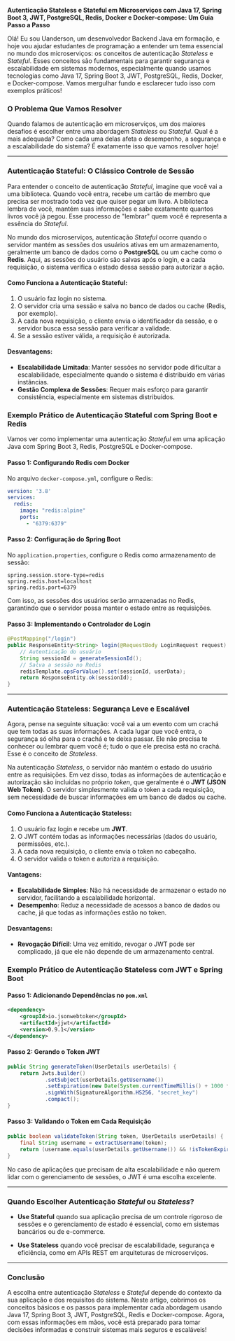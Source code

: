 **Autenticação Stateless e Stateful em Microserviços com Java 17, Spring Boot 3, JWT, PostgreSQL, Redis, Docker e Docker-compose: Um Guia Passo a Passo**

Olá! Eu sou Uanderson, um desenvolvedor Backend Java em formação, e hoje vou ajudar estudantes de programação a entender um tema essencial no mundo dos microserviços: os conceitos de autenticação *Stateless* e *Stateful*. Esses conceitos são fundamentais para garantir segurança e escalabilidade em sistemas modernos, especialmente quando usamos tecnologias como Java 17, Spring Boot 3, JWT, PostgreSQL, Redis, Docker, e Docker-compose. Vamos mergulhar fundo e esclarecer tudo isso com exemplos práticos!

### O Problema Que Vamos Resolver

Quando falamos de autenticação em microserviços, um dos maiores desafios é escolher entre uma abordagem *Stateless* ou *Stateful*. Qual é a mais adequada? Como cada uma delas afeta o desempenho, a segurança e a escalabilidade do sistema? É exatamente isso que vamos resolver hoje!

---

### **Autenticação Stateful: O Clássico Controle de Sessão**

Para entender o conceito de autenticação *Stateful*, imagine que você vai a uma biblioteca. Quando você entra, recebe um cartão de membro que precisa ser mostrado toda vez que quiser pegar um livro. A biblioteca lembra de você, mantém suas informações e sabe exatamente quantos livros você já pegou. Esse processo de "lembrar" quem você é representa a essência do *Stateful*.

No mundo dos microserviços, autenticação *Stateful* ocorre quando o servidor mantém as sessões dos usuários ativas em um armazenamento, geralmente um banco de dados como o **PostgreSQL** ou um cache como o **Redis**. Aqui, as sessões do usuário são salvas após o login, e a cada requisição, o sistema verifica o estado dessa sessão para autorizar a ação.

#### Como Funciona a Autenticação Stateful:
1. O usuário faz login no sistema.
2. O servidor cria uma sessão e salva no banco de dados ou cache (Redis, por exemplo).
3. A cada nova requisição, o cliente envia o identificador da sessão, e o servidor busca essa sessão para verificar a validade.
4. Se a sessão estiver válida, a requisição é autorizada.

#### Desvantagens:
- **Escalabilidade Limitada**: Manter sessões no servidor pode dificultar a escalabilidade, especialmente quando o sistema é distribuído em várias instâncias.
- **Gestão Complexa de Sessões**: Requer mais esforço para garantir consistência, especialmente em sistemas distribuídos.

### Exemplo Prático de Autenticação Stateful com Spring Boot e Redis

Vamos ver como implementar uma autenticação *Stateful* em uma aplicação Java com Spring Boot 3, Redis, PostgreSQL e Docker-compose.

#### Passo 1: Configurando Redis com Docker
No arquivo `docker-compose.yml`, configure o Redis:

```yaml
version: '3.8'
services:
  redis:
    image: "redis:alpine"
    ports:
      - "6379:6379"
```

#### Passo 2: Configuração do Spring Boot
No `application.properties`, configure o Redis como armazenamento de sessão:

```properties
spring.session.store-type=redis
spring.redis.host=localhost
spring.redis.port=6379
```

Com isso, as sessões dos usuários serão armazenadas no Redis, garantindo que o servidor possa manter o estado entre as requisições.

#### Passo 3: Implementando o Controlador de Login

```java
@PostMapping("/login")
public ResponseEntity<String> login(@RequestBody LoginRequest request) {
    // Autenticação do usuário
    String sessionId = generateSessionId();
    // Salva a sessão no Redis
    redisTemplate.opsForValue().set(sessionId, userData);
    return ResponseEntity.ok(sessionId);
}
```

---

### **Autenticação Stateless: Segurança Leve e Escalável**

Agora, pense na seguinte situação: você vai a um evento com um crachá que tem todas as suas informações. A cada lugar que você entra, o segurança só olha para o crachá e te deixa passar. Ele não precisa te conhecer ou lembrar quem você é; tudo o que ele precisa está no crachá. Esse é o conceito de *Stateless*.

Na autenticação *Stateless*, o servidor não mantém o estado do usuário entre as requisições. Em vez disso, todas as informações de autenticação e autorização são incluídas no próprio *token*, que geralmente é o **JWT (JSON Web Token)**. O servidor simplesmente valida o token a cada requisição, sem necessidade de buscar informações em um banco de dados ou cache.

#### Como Funciona a Autenticação Stateless:
1. O usuário faz login e recebe um **JWT**.
2. O JWT contém todas as informações necessárias (dados do usuário, permissões, etc.).
3. A cada nova requisição, o cliente envia o token no cabeçalho.
4. O servidor valida o token e autoriza a requisição.

#### Vantagens:
- **Escalabilidade Simples**: Não há necessidade de armazenar o estado no servidor, facilitando a escalabilidade horizontal.
- **Desempenho**: Reduz a necessidade de acessos a banco de dados ou cache, já que todas as informações estão no token.

#### Desvantagens:
- **Revogação Difícil**: Uma vez emitido, revogar o JWT pode ser complicado, já que ele não depende de um armazenamento central.
  
### Exemplo Prático de Autenticação Stateless com JWT e Spring Boot

#### Passo 1: Adicionando Dependências no `pom.xml`

```xml
<dependency>
    <groupId>io.jsonwebtoken</groupId>
    <artifactId>jjwt</artifactId>
    <version>0.9.1</version>
</dependency> 
```

#### Passo 2: Gerando o Token JWT

```java
public String generateToken(UserDetails userDetails) {
    return Jwts.builder()
            .setSubject(userDetails.getUsername())
            .setExpiration(new Date(System.currentTimeMillis() + 1000 * 60 * 60 * 10))  // 10 horas
            .signWith(SignatureAlgorithm.HS256, "secret_key")
            .compact();
}
```

#### Passo 3: Validando o Token em Cada Requisição

```java
public boolean validateToken(String token, UserDetails userDetails) {
    final String username = extractUsername(token);
    return (username.equals(userDetails.getUsername()) && !isTokenExpired(token));
}
```

No caso de aplicações que precisam de alta escalabilidade e não querem lidar com o gerenciamento de sessões, o JWT é uma escolha excelente.

---

### Quando Escolher Autenticação *Stateful* ou *Stateless*?

- **Use Stateful** quando sua aplicação precisa de um controle rigoroso de sessões e o gerenciamento de estado é essencial, como em sistemas bancários ou de e-commerce.
  
- **Use Stateless** quando você precisar de escalabilidade, segurança e eficiência, como em APIs REST em arquiteturas de microserviços.

---

### Conclusão

A escolha entre autenticação *Stateless* e *Stateful* depende do contexto da sua aplicação e dos requisitos do sistema. Neste artigo, cobrimos os conceitos básicos e os passos para implementar cada abordagem usando Java 17, Spring Boot 3, JWT, PostgreSQL, Redis e Docker-compose. Agora, com essas informações em mãos, você está preparado para tomar decisões informadas e construir sistemas mais seguros e escaláveis!